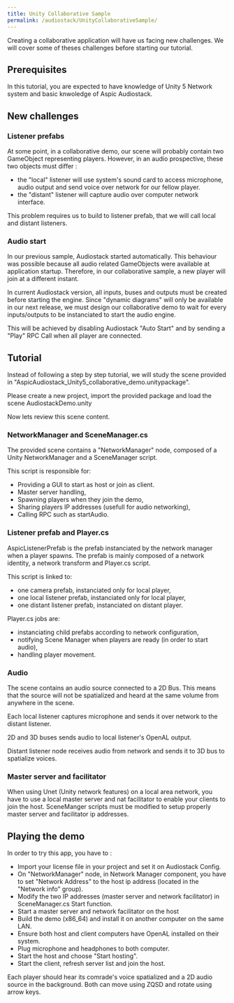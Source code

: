 ```yaml
---
title: Unity Collaborative Sample
permalink: /audiostack/UnityCollaborativeSample/
---
```


Creating a collaborative application will have us facing new challenges. We will cover some of theses challenges before starting our tutorial.

## Prerequisites
In this tutorial, you are expected to have knowledge of Unity 5 Network system and basic knwoledge of Aspic Audiostack.

## New challenges

### Listener prefabs

At some point, in a collaborative demo, our scene will probably contain two GameObject representing players. However, in an audio prospective, these two objects must differ :

-	the "local" listener will use system's sound card to access microphone, audio output and send voice over network for our fellow player.
-	the "distant" listener will capture audio over computer network interface.

This problem requires us to build to listener prefab, that we will call local and distant listeners.

### Audio start

In our previous sample, Audiostack started automatically. This behaviour was possible because all audio related GameObjects were available at application startup. Therefore, in our collaborative sample, a new player will join at a different instant.

In current Audiostack version, all inputs, buses and outputs must be created before starting the engine. Since "dynamic diagrams" will only be available in our next release, we must design our collaborative demo to wait for every inputs/outputs to be instanciated to start the audio engine.

This will be achieved by disabling Audiostack "Auto Start" and by sending a "Play" RPC Call when all player are connected.

## Tutorial

Instead of following a step by step tutorial, we will study the scene provided in "AspicAudiostack_Unity5_collaborative_demo.unitypackage".

Please create a new project, import the provided package and load the scene AudiostackDemo.unity

Now lets review this scene content.

### NetworkManager and SceneManager.cs
The provided scene contains a "NetworkManager" node, composed of a Unity NetworkManager and a SceneManager script.

This script is responsible for:

-	Providing a GUI to start as host or join as client.
-	Master server handling,
-	Spawning players when they join the demo,
-	Sharing players IP addresses (usefull for audio networking),
-	Calling RPC such as startAudio.

### Listener prefab and Player.cs
AspicListenerPrefab is the prefab instanciated by the network manager when a player spawns. The prefab is mainly composed of a network identity, a network transform and Player.cs script.

This script is linked to:

-	one camera prefab, instanciated only for local player,
-	one local listener prefab, instanciated only for local player,
-	one distant listener prefab, instanciated on distant player.

Player.cs jobs are:

-	instanciating child prefabs according to network configuration,
-	notifying Scene Manager when players are ready (in order to start audio),
-	handling player movement.

### Audio 

The scene contains an audio source connected to a 2D Bus. This means that the source will not be spatialized and heard at the same volume from anywhere in the scene.

Each local listener captures microphone and sends it over network to the distant listener.

2D and 3D buses sends audio to local listener's OpenAL output.

Distant listener node receives audio from network and sends it to 3D bus to spatialize voices.

### Master server and facilitator

When using Unet (Unity network features) on a local area network, you have to use a local master server and nat facilitator to enable your clients to join the host. SceneManger scripts must be modified to setup properly master server and facilitator ip addresses.

## Playing the demo

In order to try this app, you have to :

-	Import your license file in your project and set it on Audiostack Config.
-	On "NetworkManager" node, in Network Manager component, you have to set "Network Address" to the host ip address (located in the "Network info" group).
-	Modify the two IP addresses (master server and network facilitator) in SceneManager.cs Start function.
-	Start a master server and network facilitator on the host
- 	Build the demo (x86_64) and install it on another computer on the same LAN.
-	Ensure both host and client computers have OpenAL installed on their system.
-	Plug microphone and headphones to both computer.
-	Start the host and choose "Start hosting".
-	Start the client, refresh server list and join the host.

Each player should hear its comrade's voice spatialized and a 2D audio source in the background. Both can move using ZQSD and rotate using arrow keys.
